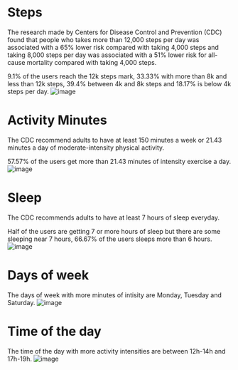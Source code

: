 # Steps
The research made by Centers for Disease Control and Prevention (CDC) found that people who takes more than 12,000 steps per day was associated with a 65% lower risk compared with taking 4,000 steps and taking 8,000 steps per day was associated with a 51% lower risk for all-cause mortality compared with taking 4,000 steps.

9.1% of the users reach the 12k steps mark, 33.33% with more than 8k and less than 12k steps, 39.4% between 4k and 8k steps and 18.17% is below 4k steps per day.
![image](https://github.com/thaciopimenta/GoogleDA/assets/127606477/a69cc857-1fd0-4146-95be-a0c52749ece5)

# Activity Minutes
The CDC recommend adults to have at least 150 minutes a week or 21.43 minutes a day of moderate-intensity physical activity.

57.57% of the users get more than 21.43 minutes of intensity exercise a day.
![image](https://github.com/thaciopimenta/GoogleDA/assets/127606477/781dd885-b8e8-4d65-a091-77e38f9ae7eb)

# Sleep
The CDC recommends adults to have at least 7 hours of sleep everyday.

Half of the users are getting 7 or more hours of sleep but there are some sleeping near 7 hours, 66.67% of the users sleeps more than 6 hours.
![image](https://github.com/thaciopimenta/GoogleDA/assets/127606477/256cb71c-ffbc-4731-b3cb-92072fc1ebb2)

# Days of week
The days of week with more minutes of intisity are Monday, Tuesday and Saturday.
![image](https://github.com/thaciopimenta/GoogleDA/assets/127606477/81f5881c-02d4-440a-96c8-1cb4ca0705a4)

# Time of the day
The time of the day with more activity intensities are between 12h-14h and 17h-19h.
![image](https://github.com/thaciopimenta/GoogleDA/assets/127606477/2e238abb-64f6-4a3a-a34c-b0c14c18ce51)
